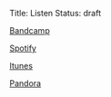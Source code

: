 Title: Listen
Status: draft


<p><a href="https://johnhclarke.bandcamp.com/music" target="_blank">  Bandcamp</a><br></p>

<p><a href="https://open.spotify.com/artist/5otepXqqWjip4ZcN24p9Uj" target="_blank">Spotify</a></p>

<p><a href="https://itunes.apple.com/us/artist/john-h-clarke/" target="_blank">Itunes</a></p>

<p><a href="https://www.pandora.com/artist/john-h-clarke" target="_blank">Pandora </a></p>